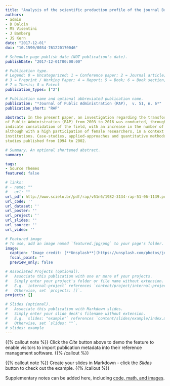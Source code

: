 ```yaml
---
title: "Analysis of the scientific production profile of the journal Brazilian Journal of Public Administration (RAP) in the period 2003-16"
authors:
- admin
- D Dalcin
- MS Visentini
- J Bamberg
- JS Kern
date: "2017-12-01"
doi: "10.1590/0034-761220170046"

# Schedule page publish date (NOT publication's date).
publishDate: "2017-12-01T00:00:00"

# Publication type.
# Legend: 0 = Uncategorized; 1 = Conference paper; 2 = Journal article;
# 3 = Preprint / Working Paper; 4 = Report; 5 = Book; 6 = Book section;
# 7 = Thesis; 8 = Patent
publication_types: ["2"]

# Publication name and optional abbreviated publication name.
publication: "*Journal of Public Administration (RAP),  v. 51, n. 6*"
publication_short: "RAP"

abstract: In the present paper, an investigation regarding the transformations of studies published in the Brazilian Journal 
of Public Administration (RAP) from 2003 to 2016 was conducted, through bibliometric research. The main results 
indicate consolidation of the field, with an increase in the number of authors per article. Most authors were male, 
although with a high participation of female researchers, in a context where most authors are Brazilian, from public 
institutions. Case-studies, applied-approaches and quantitative methodology studies increased in comparison to 
studies published from 1994 to 2002.

# Summary. An optional shortened abstract.
summary: 

tags:
- Source Themes
featured: false

# links:
# - name: ""
#   url: ""
url_pdf: http://www.scielo.br/pdf/rap/v51n6/1982-3134-rap-51-06-1139.pdf
url_code: ''
url_dataset: ''
url_poster: ''
url_project: ''
url_slides: ''
url_source: ''
url_video: ''

# Featured image
# To use, add an image named `featured.jpg/png` to your page's folder. 
image:
  caption: 'Image credit: [**Unsplash**](https://unsplash.com/photos/jdD8gXaTZsc)'
  focal_point: ""
  preview_only: false

# Associated Projects (optional).
#   Associate this publication with one or more of your projects.
#   Simply enter your project's folder or file name without extension.
#   E.g. `internal-project` references `content/project/internal-project/index.md`.
#   Otherwise, set `projects: []`.
projects: []

# Slides (optional).
#   Associate this publication with Markdown slides.
#   Simply enter your slide deck's filename without extension.
#   E.g. `slides: "example"` references `content/slides/example/index.md`.
#   Otherwise, set `slides: ""`.
# slides: example
---
```


{{% callout note %}}
Click the *Cite* button above to demo the feature to enable visitors to import publication metadata into their reference management software.
{{% /callout %}}

{{% callout note %}}
Create your slides in Markdown - click the *Slides* button to check out the example.
{{% /callout %}}

Supplementary notes can be added here, including [code, math, and images](https://wowchemy.com/docs/writing-markdown-latex/).


